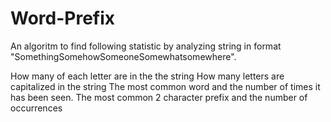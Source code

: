# Word-Prefix
An algoritm to find following statistic by analyzing string in format "SomethingSomehowSomeoneSomewhatsomewhere".

How many of each letter are in the the string
How many letters are capitalized in the string
The most common word and the number of times it has been seen.
The most common 2 character prefix and the number of occurrences
